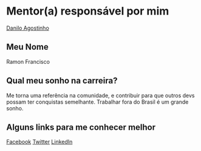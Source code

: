 # Mentor(a) responsável por mim

[Danilo Agostinho](https://github.com/training-center/mentoria/blob/master/profiles/mentors/profiles/danilo_agostinho.md)

## Meu Nome

Ramon Francisco 

## Qual meu sonho na carreira?

Me torna uma referência na comunidade, e contribuir para que outros devs possam ter conquistas semelhante. Trabalhar fora do Brasil é um grande sonho. 

## Alguns links para me conhecer melhor

[Facebook](https://www.facebook.com/ramon.francisco.901)
[Twitter](https://twitter.com/FrontEndRamon)
[LinkedIn](https://www.linkedin.com/in/ramon-f-354340125?trk=nav_responsive_tab_profile_pic)
